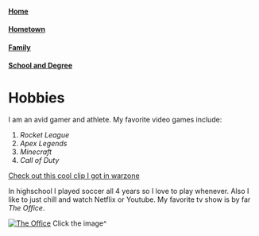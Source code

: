 #### [Home](https://github.com/lukefisha/README.md.git)
#### [Hometown](https://github.com/lukefisha/Hometown.md.git)
#### [Family](https://github.com/lukefisha/Family.md.git)
#### [School and Degree](https://github.com/lukefisha/School.md.git)
# Hobbies
I am an avid gamer and athlete. My favorite video games include:
1. _Rocket League_
2. _Apex Legends_
3. _Minecraft_
4. _Call of Duty_

[Check out this cool clip I got in warzone](https://youtu.be/P4Iu5K4PLrw)

In highschool I played soccer all 4 years so I love to play whenever. Also I like to just chill and watch Netflix or Youtube. My favorite tv show is by far _The Office_.


[![The Office](https://encrypted-tbn0.gstatic.com/images?q=tbn:ANd9GcTqODupVhdjtmBUwEAzduvoZ3QWLAbz5cK-Wg&usqp=CAU)](https://www.google.com/url?sa=i&url=https%3A%2F%2Fwww.youtube.com%2Fwatch%3Fv%3DABkF3MSxoQg&psig=AOvVaw02L4JkJRlp3YepOVf5SycU&ust=1635024147264000&source=images&cd=vfe&ved=2ahUKEwi4pZ_d-d7zAhUONK0KHV5qB1kQr4kDegUIARD3AQ)
Click the image^
